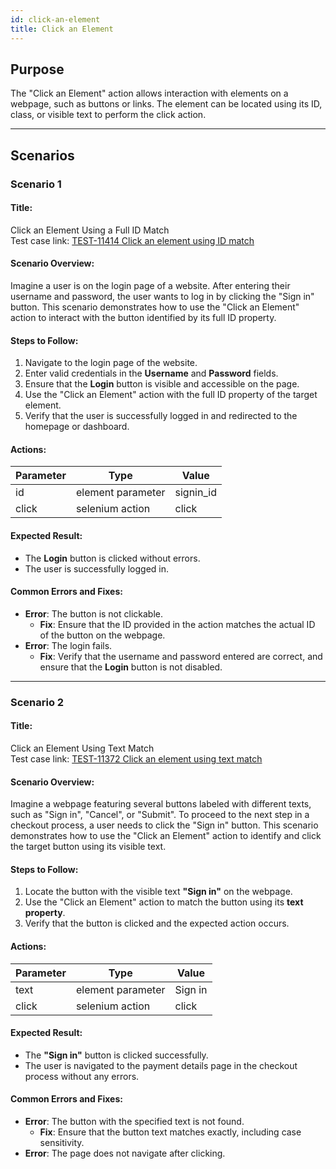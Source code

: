 ```yaml
---
id: click-an-element
title: Click an Element
---
```


## Purpose
The "Click an Element" action allows interaction with elements on a webpage, such as buttons or links. The element can be located using its ID, class, or visible text to perform the click action.

---

## Scenarios

### Scenario 1

#### Title:
Click an Element Using a Full ID Match  
Test case link: [TEST-11414 Click an element using ID match](https://qa.automationsolutionz.com/Home/ManageTestCases/Edit/TEST-11414/ )

#### Scenario Overview:
Imagine a user is on the login page of a website. After entering their username and password, the user wants to log in by clicking the "Sign in" button. This scenario demonstrates how to use the "Click an Element" action to interact with the button identified by its full ID property.

#### Steps to Follow:
1. Navigate to the login page of the website.
2. Enter valid credentials in the **Username** and **Password** fields.
3. Ensure that the **Login** button is visible and accessible on the page.
4. Use the "Click an Element" action with the full ID property of the target element.
5. Verify that the user is successfully logged in and redirected to the homepage or dashboard.

#### Actions:

| Parameter     | Type              | Value      |
|---------------|-------------------|------------|
| id            | element parameter | signin_id  |
| click         | selenium action   | click      |

#### Expected Result:
- The **Login** button is clicked without errors.
- The user is successfully logged in.

#### Common Errors and Fixes:
- **Error**: The button is not clickable.
  - **Fix**: Ensure that the ID provided in the action matches the actual ID of the button on the webpage.
- **Error**: The login fails.
  - **Fix**: Verify that the username and password entered are correct, and ensure that the **Login** button is not disabled.

---

### Scenario 2

#### Title:
Click an Element Using Text Match  
Test case link: [TEST-11372 Click an element using text match](https://qa.automationsolutionz.com/Home/ManageTestCases/Edit/TEST-11372/)

#### Scenario Overview:
Imagine a webpage featuring several buttons labeled with different texts, such as "Sign in", "Cancel", or "Submit". To proceed to the next step in a checkout process, a user needs to click the "Sign in" button. This scenario demonstrates how to use the "Click an Element" action to identify and click the target button using its visible text.

#### Steps to Follow:
1. Locate the button with the visible text **"Sign in"** on the webpage.
2. Use the "Click an Element" action to match the button using its **text property**.
3. Verify that the button is clicked and the expected action occurs.

#### Actions:

| Parameter      | Type               | Value       |
|----------------|--------------------|-------------|
| text           | element parameter  | Sign in     |
| click          | selenium action    | click       |

#### Expected Result:
- The **"Sign in"** button is clicked successfully.
- The user is navigated to the payment details page in the checkout process without any errors.

#### Common Errors and Fixes:
- **Error**: The button with the specified text is not found.
  - **Fix**: Ensure that the button text matches exactly, including case sensitivity.
- **Error**: The page does not navigate after clicking.